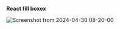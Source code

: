 **React fill boxex**


![Screenshot from 2024-04-30 08-20-00](https://github.com/pankaj5263/react_fill_boxex/assets/73418129/1091c9e2-208a-402e-853b-9042a6af1bef)
